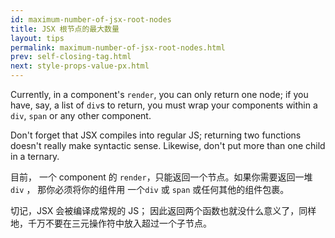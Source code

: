 ```yaml
---
id: maximum-number-of-jsx-root-nodes
title: JSX 根节点的最大数量
layout: tips
permalink: maximum-number-of-jsx-root-nodes.html
prev: self-closing-tag.html
next: style-props-value-px.html
---
```


Currently, in a component's `render`, you can only return one node; if you have, say, a list of `div`s to return, you must wrap your components within a `div`, `span` or any other component.

Don't forget that JSX compiles into regular JS; returning two functions doesn't really make syntactic sense. Likewise, don't put more than one child in a ternary.

目前， 一个 component 的 `render`，只能返回一个节点。如果你需要返回一堆 `div` ， 那你必须将你的组件用 一个`div` 或 `span` 或任何其他的组件包裹。

切记，JSX 会被编译成常规的 JS； 因此返回两个函数也就没什么意义了，同样地，千万不要在三元操作符中放入超过一个子节点。
